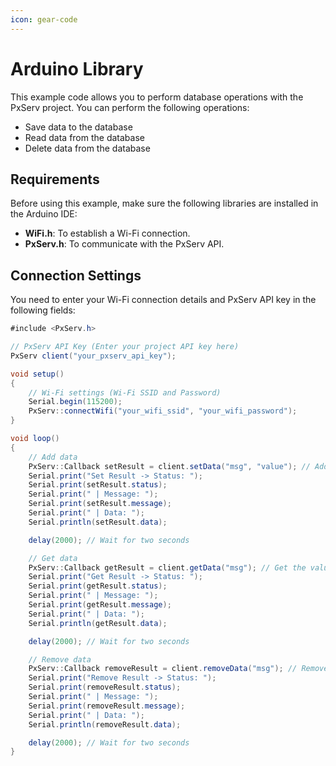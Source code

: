 ```yaml
---
icon: gear-code
---
```


# Arduino Library

This example code allows you to perform database operations with the PxServ project. You can perform the following operations:

* Save data to the database
* Read data from the database
* Delete data from the database

## Requirements

Before using this example, make sure the following libraries are installed in the Arduino IDE:

* **WiFi.h**: To establish a Wi-Fi connection.
* **PxServ.h**: To communicate with the PxServ API.

## Connection Settings

You need to enter your Wi-Fi connection details and PxServ API key in the following fields:

```csharp
#include <PxServ.h>

// PxServ API Key (Enter your project API key here)
PxServ client("your_pxserv_api_key");

void setup()
{
    // Wi-Fi settings (Wi-Fi SSID and Password)
    Serial.begin(115200);
    PxServ::connectWifi("your_wifi_ssid", "your_wifi_password");
}

void loop()
{
    // Add data
    PxServ::Callback setResult = client.setData("msg", "value"); // Add "value" to the "msg" key
    Serial.print("Set Result -> Status: ");
    Serial.print(setResult.status);
    Serial.print(" | Message: ");
    Serial.print(setResult.message);
    Serial.print(" | Data: ");
    Serial.println(setResult.data);

    delay(2000); // Wait for two seconds

    // Get data
    PxServ::Callback getResult = client.getData("msg"); // Get the value for the "msg" key
    Serial.print("Get Result -> Status: ");
    Serial.print(getResult.status);
    Serial.print(" | Message: ");
    Serial.print(getResult.message);
    Serial.print(" | Data: ");
    Serial.println(getResult.data);

    delay(2000); // Wait for two seconds

    // Remove data
    PxServ::Callback removeResult = client.removeData("msg"); // Remove the "msg" key
    Serial.print("Remove Result -> Status: ");
    Serial.print(removeResult.status);
    Serial.print(" | Message: ");
    Serial.print(removeResult.message);
    Serial.print(" | Data: ");
    Serial.println(removeResult.data);

    delay(2000); // Wait for two seconds
}
```
